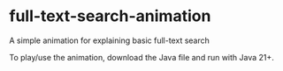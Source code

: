 # full-text-search-animation
A simple animation for explaining basic full-text search

To play/use the animation, download the Java file and run with Java 21+.
